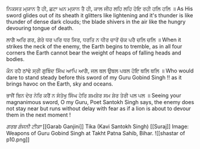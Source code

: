 ਨਿਕਸਤ ਮ੍ਯਾਨ ਤੈ ਹੀ, ਛਟਾ ਘਨ ਮ੍ਯਾਨ ਤੈ ਹੀ, ਕਾਲ ਜੀਹ ਲਹਿ ਲਹਿ ਹੋਇ ਰਹੀ ਹਲਿ ਹਲਿ ॥
As His sword glides out of its sheath it glitters like lightening and it's thunder is like thunder of dense dark clouds; the blade shivers in the air like the hungry devouring tongue of death.

ਲਾਗੈ ਅਰਿ ਗਰ, ਗੇਰੇ ਧਰ ਪਰਿ ਧਰ ਸਿਰ, ਧਰਤਿ ਨ ਧੀਰ ਚਾਰੋਂ ਚੱਕ ਪਰੈ ਚਲਿ ਚਲਿ ॥ 
When it strikes the neck of the enemy, the Earth begins to tremble, as in all four corners the Earth cannot bear the weight of heaps of falling heads and bodies.

ਕੌਨ ਰਹੈ ਠਾਂਢੋ ਸ੍ਰੀ ਗੁਬਿੰਦ ਸਿੰਘ ਆਪਿ ਆਗੈ, ਜਲ ਥਲ ਉਥਲ ਪਥਲ ਹੋਇ ਥਲਿ ਥਲਿ ॥
Who would dare to stand steady before this sword of my Guru Gobind Singh !! as it brings havoc on the Earth, sky and oceans.

ਭਾਜੈਂ ਬਿਨ ਦੇਰ ਨੇਰਿ ਕਰੈਂ ਨ ਸੰਤੋਖੁ ਸਿੰਘ ਹੇਰਿ ਸ਼ਮਸ਼ੇਰ ਸਮ ਸ਼ੇਰ ਤੇਰੀ ਪਲ ਪਲ ॥
Seeing your magnanimous sword, O my Guru, Poet Santokh Singh says, the enemy does not stay near but runs without delay with fear as if a lion is about to devour them in the next moment !

_ਗਰਬ ਗੰਜਨੀ ਟੀਕਾ_ 
[[Garab Ganjini]] Tika (Kavi Santokh Singh)
[[Suraj]]
Image: Weapons of Guru Gobind Singh at Takht Patna Sahib, Bihar.
![[shastar of p10.png]]